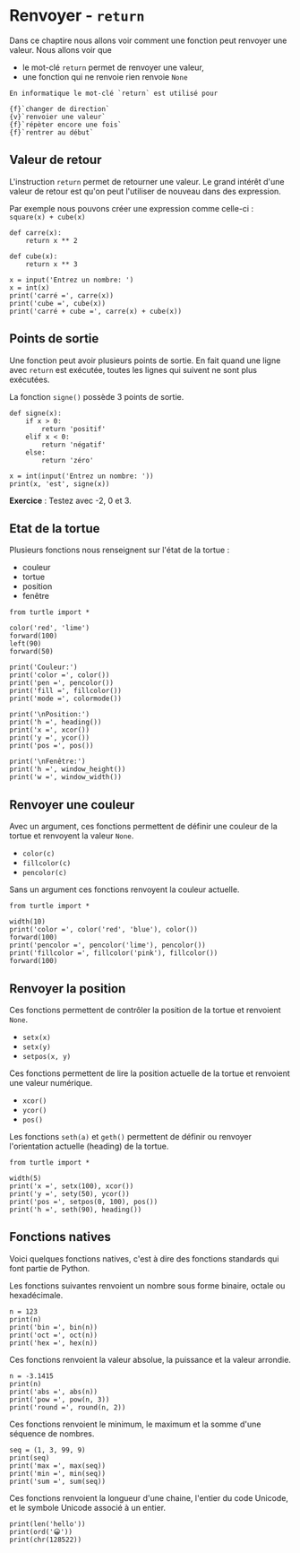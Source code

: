 # Renvoyer - `return`

Dans ce chaptire nous allons voir comment une fonction peut renvoyer une valeur. Nous allons voir que

- le mot-clé `return` permet de renvoyer une valeur,
- une fonction qui ne renvoie rien renvoie `None`

```{question}
En informatique le mot-clé `return` est utilisé pour

{f}`changer de direction`  
{v}`renvoier une valeur`  
{f}`répèter encore une fois`  
{f}`rentrer au début`
```

## Valeur de retour

L'instruction `return` permet de retourner une valeur.
Le grand intérêt d'une valeur de retour est qu'on peut l'utiliser de nouveau dans des expression.

Par exemple nous pouvons créer une expression comme celle-ci : `square(x) + cube(x)`

```{codeplay}
def carre(x):
    return x ** 2

def cube(x):
    return x ** 3

x = input('Entrez un nombre: ')
x = int(x)
print('carré =', carre(x))
print('cube =', cube(x))
print('carré + cube =', carre(x) + cube(x))
```

## Points de sortie

Une fonction peut avoir plusieurs points de sortie. En fait quand une ligne avec `return` est exécutée, toutes les lignes qui suivent ne sont plus exécutées.

La fonction `signe()` possède 3 points de sortie.

```{codeplay}
def signe(x):
    if x > 0:
        return 'positif'
    elif x < 0:
        return 'négatif'
    else:
        return 'zéro'

x = int(input('Entrez un nombre: '))
print(x, 'est', signe(x))
```

**Exercice** : Testez avec -2, 0 et 3.

## Etat de la tortue

Plusieurs fonctions nous renseignent sur l'état de la tortue :

- couleur
- tortue
- position
- fenêtre



```{codeplay}
from turtle import *

color('red', 'lime')
forward(100)
left(90)
forward(50)

print('Couleur:')
print('color =', color())
print('pen =', pencolor())
print('fill =', fillcolor())
print('mode =', colormode())

print('\nPosition:')
print('h =', heading())
print('x =', xcor())
print('y =', ycor())
print('pos =', pos())

print('\nFenêtre:')
print('h =', window_height())
print('w =', window_width())
```

## Renvoyer une couleur

Avec un argument, ces fonctions permettent de définir une couleur de la tortue et renvoyent la valeur `None`.

- `color(c)`
- `fillcolor(c)`
- `pencolor(c)`

Sans un argument ces fonctions renvoyent la couleur actuelle.

```{codeplay}
from turtle import *

width(10)
print('color =', color('red', 'blue'), color())
forward(100)
print('pencolor =', pencolor('lime'), pencolor())
print('fillcolor =', fillcolor('pink'), fillcolor())
forward(100)
```

## Renvoyer la position

Ces fonctions permettent de contrôler la position de la tortue et renvoient `None`.

- `setx(x)`
- `setx(y)`
- `setpos(x, y)`

Ces fonctions permettent de lire la position actuelle de la tortue et renvoient une valeur numérique.

- `xcor()`
- `ycor()`
- `pos()`

Les fonctions `seth(a)` et `geth()` permettent de définir ou renvoyer l'orientation actuelle (heading) de la tortue.

```{codeplay}
from turtle import *

width(5)
print('x =', setx(100), xcor())
print('y =', sety(50), ycor())
print('pos =', setpos(0, 100), pos())
print('h =', seth(90), heading())
```

## Fonctions natives

Voici quelques fonctions natives, c'est à dire des fonctions standards qui font partie de Python.

Les fonctions suivantes renvoient un nombre sous forme binaire, octale ou hexadécimale.

```{codeplay}
n = 123
print(n)
print('bin =', bin(n))
print('oct =', oct(n))
print('hex =', hex(n))
```

Ces fonctions renvoient la valeur absolue, la puissance et la valeur arrondie.

```{codeplay}
n = -3.1415
print(n)
print('abs =', abs(n))
print('pow =', pow(n, 3))
print('round =', round(n, 2))
```

Ces fonctions renvoient le minimum, le maximum et la somme d'une séquence de nombres.

```{codeplay}
seq = (1, 3, 99, 9)
print(seq)
print('max =', max(seq))
print('min =', min(seq))
print('sum =', sum(seq))
```

Ces fonctions renvoient la longueur d'une chaine, l'entier du code Unicode, et le symbole Unicode associé à un entier.

```{codeplay}
print(len('hello'))
print(ord('😀'))
print(chr(128522))
```
